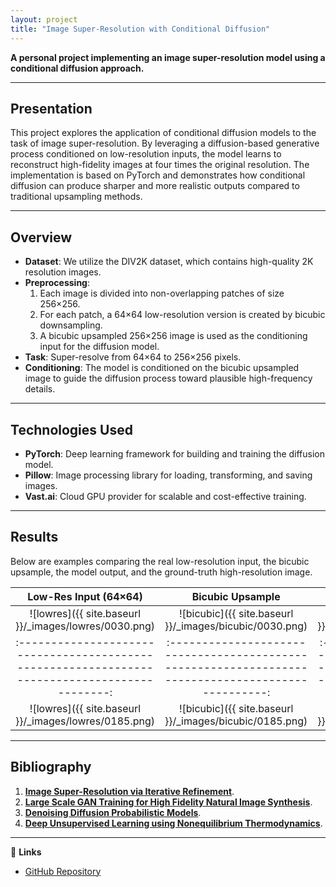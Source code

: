 ```yaml
---
layout: project
title: "Image Super-Resolution with Conditional Diffusion"
---
```


**A personal project implementing an image super-resolution model using a conditional diffusion approach.**

---

## Presentation

This project explores the application of conditional diffusion models to the task of image super-resolution. By leveraging a diffusion-based generative process conditioned on low-resolution inputs, the model learns to reconstruct high-fidelity images at four times the original resolution. The implementation is based on PyTorch and demonstrates how conditional diffusion can produce sharper and more realistic outputs compared to traditional upsampling methods.

---

## Overview

- **Dataset**: We utilize the DIV2K dataset, which contains high-quality 2K resolution images.
- **Preprocessing**:
  1. Each image is divided into non-overlapping patches of size 256×256.
  2. For each patch, a 64×64 low-resolution version is created by bicubic downsampling.
  3. A bicubic upsampled 256×256 image is used as the conditioning input for the diffusion model.
- **Task**: Super-resolve from 64×64 to 256×256 pixels.
- **Conditioning**: The model is conditioned on the bicubic upsampled image to guide the diffusion process toward plausible high-frequency details.

---

## Technologies Used

- **PyTorch**: Deep learning framework for building and training the diffusion model.
- **Pillow**: Image processing library for loading, transforming, and saving images.
- **Vast.ai**: Cloud GPU provider for scalable and cost-effective training.

<!-- ---

## Installation

1. Clone the repository:

   ```bash
   git clone https://github.com/oussamakharouiche/PPO-Implementation.git
   cd PPO-Implementation
   ```
2. Create a virtual environment and install dependencies:
   ```bash
   python3 -m venv ppo
   source ppo/bin/activate
   pip install -r requirements.txt
   ```

---

## Usage

1. Create config file if not found
2. Train the ppo agent:
   ```bash
   python3 ppo.py --config-path ./configs/lunarlander_config.yaml
   ```
3. evaluate the agent:
   ```bash
   python3 evaluate.py --config-path ./configs/cartpole_config.yaml --checkpoint-path ./model_checkpoints/cartPole.pt
   ``` -->

---

## Results


Below are examples comparing the real low-resolution input, the bicubic upsample, the model output, and the ground-truth high-resolution image.

| Low-Res Input (64×64)                                                                        | Bicubic Upsample                                                                                   | Model Output                                                                                      | Ground Truth (256×256)                                                                          |
|:--------------------------------------------------------------------------------------------:|:-------------------------------------------------------------------------------------------------:|:-------------------------------------------------------------------------------------------------:|:------------------------------------------------------------------------------------------------:|
| ![lowres]({{ site.baseurl }}/_images/lowres/0030.png)                                | ![bicubic]({{ site.baseurl }}/_images/bicubic/0030.png)                                   | ![superres]({{ site.baseurl }}/_images/superres/0030.png)                                | ![gt]({{ site.baseurl }}/_images/ground_truth/0030.png)                                 |
|:--------------------------------------------------------------------------------------------:|:-------------------------------------------------------------------------------------------------:|:-------------------------------------------------------------------------------------------------:|:------------------------------------------------------------------------------------------------:|
| ![lowres]({{ site.baseurl }}/_images/lowres/0185.png)                                | ![bicubic]({{ site.baseurl }}/_images/bicubic/0185.png)                                   | ![superres]({{ site.baseurl }}/_images/superres/0185.png)                                | ![gt]({{ site.baseurl }}/_images/ground_truth/0185.png)                                 |

---

## Bibliography
1. [**Image Super-Resolution via Iterative Refinement**](https://arxiv.org/abs/2104.07636).
2. [**Large Scale GAN Training for High Fidelity Natural Image Synthesis**](https://arxiv.org/abs/1809.11096).
3. [**Denoising Diffusion Probabilistic Models**](https://arxiv.org/abs/2006.11239).
4. [**Deep Unsupervised Learning using Nonequilibrium Thermodynamics**](https://arxiv.org/abs/1503.03585).

---

🔗 **Links**  
- [GitHub Repository](https://github.com/oussamakharouiche/image-super-resolution)

